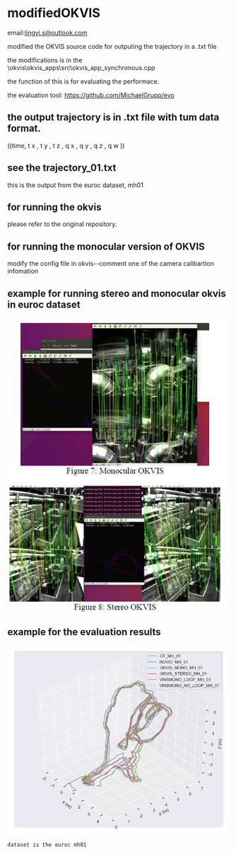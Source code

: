 # modifiedOKVIS

email:lingyi.s@outlook.com

modified the OKVIS source code for outputing the trajectory in a .txt file

the modifications is in the \okvis\okvis_apps\src\okvis_app_synchronous.cpp

the function of this is for evaluating the performace.

the evaluation tool: https://github.com/MichaelGrupp/evo

## the output trajectory is in .txt file with tum data format.

((time, t x , t y , t z , q x , q y , q z , q w ))

## see the trajectory_01.txt

this is the output from the euroc dataset, mh01

## for running the okvis

please refer to the original repository.

## for running the monocular version of OKVIS

modify the config file in okvis--comment one of the camera calibartion infomation

## example for running stereo and monocular okvis in euroc dataset

![image](https://github.com/SidSong01/modifiedOKVIS/blob/master/example.png)

## example for the evaluation results
![image2](https://github.com/SidSong01/modifiedOKVIS/blob/master/MH_01.png)

```
dataset is the euroc mh01
```

